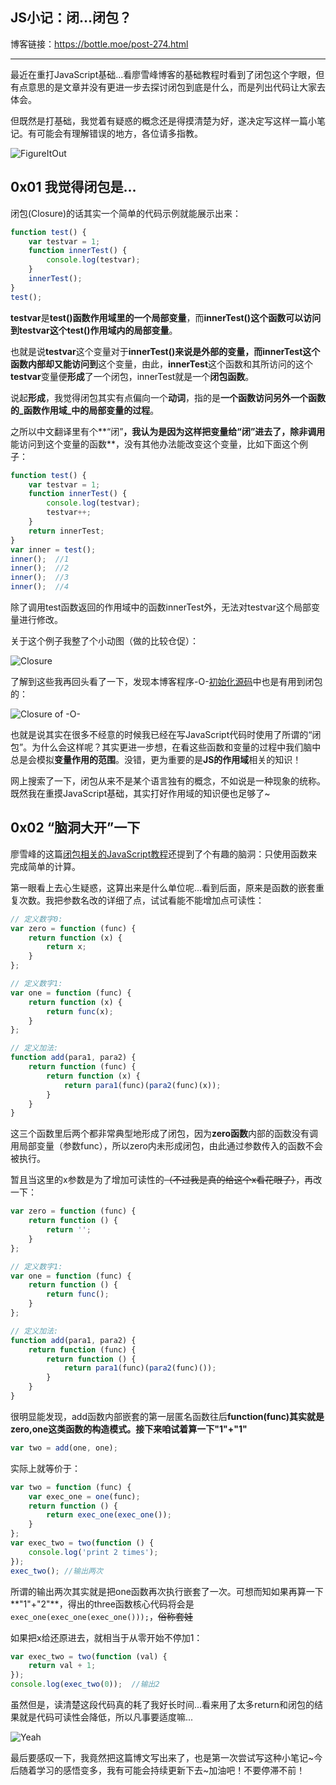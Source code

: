 ## JS小记：闭...闭包？  
博客链接：https://bottle.moe/post-274.html   

--------------
最近在重打JavaScript基础...看廖雪峰博客的基础教程时看到了闭包这个字眼，但有点意思的是文章并没有更进一步去探讨闭包到底是什么，而是列出代码让大家去体会。  

但既然是打基础，我觉着有疑惑的概念还是得摸清楚为好，遂决定写这样一篇小笔记。有可能会有理解错误的地方，各位请多指教。  

![FigureItOut](https://cdn2.imbottle.com/uploads/20210912closure/figureout.jpg!/scale/40)  

## 0x01 我觉得闭包是...  

闭包(Closure)的话其实一个简单的代码示例就能展示出来：  

```javascript
function test() {
    var testvar = 1;
    function innerTest() {
        console.log(testvar);
    }
    innerTest();
}
test();
```

**testvar**是**test()**函数作用域里的一个**局部变量**，而**innerTest()**这个函数可以访问到testvar这个**test()作用域内的局部变量**。  

也就是说**testvar**这个变量对于**innerTest()**来说是外部的变量，而innerTest这个函数内部却又能**访问到**这个变量，由此，**innerTest**这个函数和其所访问的这个**testvar**变量便**形成**了一个闭包，innerTest就是一个**闭包函数**。   

说起**形成**，我觉得闭包其实有点偏向一个**动词**，指的是**一个函数访问另外一个函数的_函数作用域_中的局部变量的过程**。 


之所以中文翻译里有个**“闭”**，我认为是因为这样把变量给“闭”进去了，除非调用**能访问到这个变量的函数**，没有其他办法能改变这个变量，比如下面这个例子：    

```javascript
function test() {
    var testvar = 1;
    function innerTest() {
        console.log(testvar);
        testvar++;
    }
    return innerTest;
}
var inner = test();
inner();  //1
inner();  //2
inner();  //3
inner();  //4
```

除了调用test函数返回的作用域中的函数innerTest外，无法对testvar这个局部变量进行修改。  

关于这个例子我整了个小动图（做的比较仓促）：  

![Closure](https://cdn2.imbottle.com/uploads/20210912closure/closure.gif)  

了解到这些我再回头看了一下，发现本博客程序-O-[初始化源码](https://github.com/SomeBottle/-O-/blob/master/jcs/i.js#L106)中也是有用到闭包的：  

![Closure of -O-](https://cdn2.imbottle.com/uploads/20210912closure/blogcode.jpg)  

也就是说其实在很多不经意的时候我已经在写JavaScript代码时使用了所谓的“闭包”。为什么会这样呢？其实更进一步想，在看这些函数和变量的过程中我们脑中总是会模拟**变量作用的范围**。没错，更为重要的是**JS的作用域**相关的知识！  

网上搜索了一下，闭包从来不是某个语言独有的概念，不如说是一种现象的统称。既然我在重摸JavaScript基础，其实打好作用域的知识便也足够了~  

## 0x02 “脑洞大开”一下  

廖雪峰的这篇[闭包相关的JavaScript教程](https://www.liaoxuefeng.com/wiki/1022910821149312/1023021250770016)还提到了个有趣的脑洞：只使用函数来完成简单的计算。  

第一眼看上去心生疑惑，这算出来是什么单位呢...看到后面，原来是函数的嵌套重复次数。我把参数名改的详细了点，试试看能不能增加点可读性：  

```javascript
// 定义数字0:
var zero = function (func) {
    return function (x) {
        return x;
    }
};

// 定义数字1:
var one = function (func) {
    return function (x) {
        return func(x);
    }
};

// 定义加法:
function add(para1, para2) {
    return function (func) {
        return function (x) {
            return para1(func)(para2(func)(x));
        }
    }
}
```  

这三个函数里后两个都非常典型地形成了闭包，因为**zero函数**内部的函数没有调用局部变量（参数func），所以zero内未形成闭包，由此通过参数传入的函数不会被执行。  

暂且当这里的x参数是为了增加可读性的<del>（不过我是真的给这个x看花眼了）</del>，再改一下：  

```javascript
var zero = function (func) {
    return function () {
        return '';
    }
};

// 定义数字1:
var one = function (func) {
    return function () {
        return func();
    }
};

// 定义加法:
function add(para1, para2) {
    return function (func) {
        return function () {
            return para1(func)(para2(func)());
        }
    }
}
```

很明显能发现，add函数内部嵌套的第一层匿名函数往后**function(func)**其实就是zero,one这类函数的构造模式。接下来咱试着算一下**"1"+"1"**  

```javascript
var two = add(one, one);
```

实际上就等价于：  

```javascript
var two = function (func) {
    var exec_one = one(func);
    return function () {
        return exec_one(exec_one());
    }
};
var exec_two = two(function () {
    console.log('print 2 times');
});
exec_two(); //输出两次  
```

所谓的输出两次其实就是把one函数再次执行嵌套了一次。可想而知如果再算一下**"1"+"2"**，得出的three函数核心代码将会是```exec_one(exec_one(exec_one()));```，<del>俗称套娃</del>    

如果把x给还原进去，就相当于从零开始不停加1：  

```javascript
var exec_two = two(function (val) {
    return val + 1;
});
console.log(exec_two(0));  //输出2
```

虽然但是，读清楚这段代码真的耗了我好长时间...看来用了太多return和闭包的结果就是代码可读性会降低，所以凡事要适度嘛...  

![Yeah](https://cdn2.imbottle.com/uploads/20210912closure/yeah.jpg!/scale/40)  

最后要感叹一下，我竟然把这篇博文写出来了，也是第一次尝试写这种小笔记~今后随着学习的感悟变多，我有可能会持续更新下去~加油吧！不要停滞不前！    
